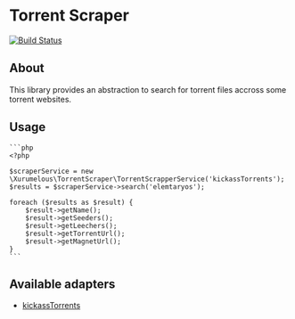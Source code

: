 Torrent Scraper
===============

[![Build Status](https://travis-ci.org/xurumelous/torrent-scraper.svg?branch=master)](https://travis-ci.org/xurumelous/torrent-scraper)

## About
This library provides an abstraction to search for torrent files accross some torrent websites.

## Usage
	```php
	<?php
	
	$scraperService = new \Xurumelous\TorrentScraper\TorrentScrapperService('kickassTorrents');
	$results = $scraperService->search('elemtaryos');
	
	foreach ($results as $result) {
		$result->getName();
	    $result->getSeeders();
	    $result->getLeechers();
	    $result->getTorrentUrl();
	    $result->getMagnetUrl();
	}
	```

## Available adapters
* [kickassTorrents](Kickass.to)

